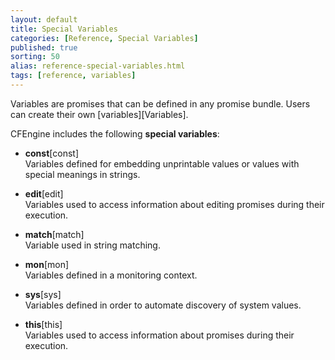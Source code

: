 ```yaml
---
layout: default
title: Special Variables 
categories: [Reference, Special Variables]
published: true
sorting: 50
alias: reference-special-variables.html
tags: [reference, variables]
---
```


Variables are promises that can be defined in any promise bundle. Users can create their 
own [variables][Variables]. 

CFEngine includes the following **special variables**:

* **const**[const]  
Variables defined for embedding unprintable values or values with special meanings 
in strings.

* **edit**[edit]  
Variables used to access information about editing promises during their execution.

* **match**[match]  
Variable used in string matching.

* **mon**[mon]  
Variables defined in a monitoring context.

* **sys**[sys]  
Variables defined in order to automate discovery of system values.

* **this**[this]  
Variables used to access information about promises during their execution.

